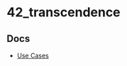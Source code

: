 # 42_transcendence

## Docs

- [Use Cases](https://drive.google.com/file/d/1B6xse5z9jmXYS-OXxD0KZGPlE2jtSUlU/view?usp=sharing)
